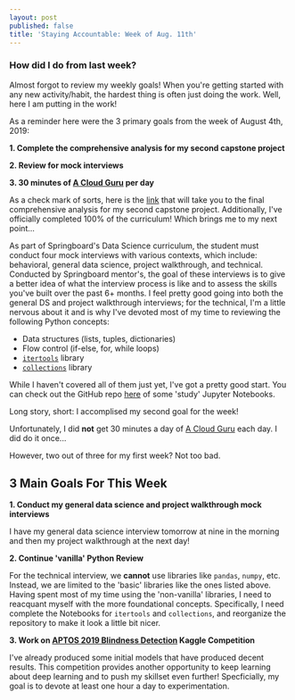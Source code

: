 ```yaml
---
layout: post
published: false
title: 'Staying Accountable: Week of Aug. 11th'
---
```

### How did I do from last week?

Almost forgot to review my weekly goals! When you're getting started with any new activity/habit, the hardest thing is often just doing the work. Well, here I am putting in the work! 

As a reminder here were the 3 primary goals from the week of August 4th, 2019:

__1. Complete the comprehensive analysis for my second capstone project__

__2. Review for mock interviews__

__3. 30 minutes of [A Cloud Guru](https://acloud.guru/) per day__

As a check mark of sorts, here is the [link](https://github.com/Jearny58/Springboard-DS-Portfolio/blob/master/capstone_2/reports/final_report.pdf) that will take you to the final comprehensive analysis for my second capstone project. Additionally, I've officially completed 100% of the curriculum! Which brings me to my next point...

As part of Springboard's Data Science curriculum, the student must conduct four mock interviews with various contexts, which include: behavioral, general data science, project walkthrough, and technical. Conducted by Springboard mentor's, the goal of these interviews is to give a better idea of what the interview process is like and to assess the skills you've built over the past 6+ months. I feel pretty good going into both the general DS and project walkthrough interviews; for the technical, I'm a little nervous about it and is why I've devoted most of my time to reviewing the following Python concepts:

- Data structures (lists, tuples, dictionaries)
- Flow control (if-else, for, while loops)
- [`itertools`](https://pymotw.com/3/itertools/) library
- [`collections`](https://pymotw.com/3/collections/) library

While I haven't covered all of them just yet, I've got a pretty good start. You can check out the GitHub repo [here](https://github.com/Jearny58/Springboard-DS-Portfolio/tree/master/unit17-take-home-challenges/technical_interview_review/data_structures) of some 'study' Jupyter Notebooks.

Long story, short: I accomplised my second goal for the week! 

Unfortunately, I did **not** get 30 minutes a day of [A Cloud Guru](https://acloud.guru/) each day. I did do it once...

However, two out of three for my first week? Not too bad. 

## 3 Main Goals For This Week

__1. Conduct my general data science and project walkthrough mock interviews__

I have my general data science interview tomorrow at nine in the morning and then my project walkthrough at the next day! 

__2. Continue 'vanilla' Python Review__

For the technical interview, we **cannot** use libraries like `pandas`, `numpy`, etc. Instead, we are limited to the 'basic' libraries like the ones listed above. Having spent most of my time using the 'non-vanilla' libraries, I need to reacquant myself with the more foundational concepts. Specifically, I need complete the Notebooks for `itertools` and `collections`, and reorganize the repository to make it look a little bit nicer. 

__3. Work on [APTOS 2019 Blindness Detection](https://www.kaggle.com/c/aptos2019-blindness-detection) Kaggle Competition__

I've already produced some initial models that have produced decent results. This competition provides another opportunity to keep learning about deep learning and to push my skillset even further! Specficially, my goal is to devote at least one hour a day to experimentation. 



